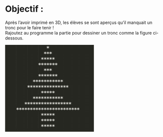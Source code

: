 # Objectif :
Après l’avoir imprimé en 3D, les élèves se sont aperçus qu’il manquait un tronc pour le faire tenir !  
Rajoutez au programme la partie pour dessiner un tronc comme la figure ci-dessous.

![Image Niveau 2](https://github.com/ThomasSEGALEN/ChristmasTree/blob/main/Level%202/Level2.PNG)
